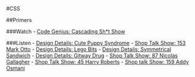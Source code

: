 #CSS

##Primers

###Watch
	- [Code Genius: Cascading Sh*t Show](https://www.youtube.com/watch?v=iniwPUEbPUM)

###Listen
	- [Design Details: Cute Puppy Syndrome](https://spec.fm/podcasts/design-details/15975)
	- [Shop Talk Show: 153 Mark Otto](http://shoptalkshow.com/episodes/153-mark-otto/)
	- [Design Details: Lego Bits](https://spec.fm/podcasts/design-details/16190)
	- [Design Details: Symmetrical Sandwich](https://spec.fm/podcasts/design-details/14701)
	- [Design Details: Gitway Drug](https://spec.fm/podcasts/design-details/19537)
	- [Shop Talk Show: 87 Nicolas Gallagher](http://shoptalkshow.com/episodes/087-nicolas-gallagher/)
	- [Shop Talk Show: 45 Harry Roberts](http://shoptalkshow.com/episodes/045-with-harry-roberts/)
	- [Shop talk Show: 159 Addy Osmani](http://shoptalkshow.com/episodes/159-with-addy-osmani/)